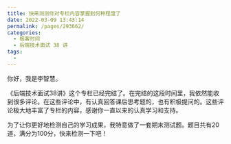 ```yaml
---
title: 快来测测你对专栏内容掌握到何种程度了
date: 2022-03-09 13:43:14
permalink: /pages/293662/
categories:
  - 极客时间
  - 后端技术面试 38 讲
tags:
  - 
---
```

<p>你好，我是李智慧。</p><p>《后端技术面试38讲》这个专栏已经完结了。在完结的这段时间里，我依然能收到很多评论。在这些评论中，有认真回答课后思考题的，也有积极提问的。这些评论极大地丰富了专栏的内容，感谢你一直以来的认真学习和支持。</p><p>为了让你更好地检测自己的学习成果，我特意做了一套期末测试题。题目共有20道，满分为100分，快来检测一下吧！</p><p><a href="http://time.geekbang.org/quiz/intro?act_id=110&exam_id=235"><img src="https://static001.geekbang.org/resource/image/28/a4/28d1be62669b4f3cc01c36466bf811a4.png?wh=1142*201" alt=""></a></p><!-- [[[read_end]]] -->